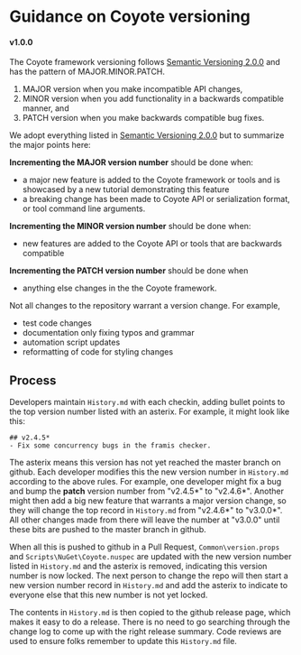 # Guidance on Coyote versioning
#### v1.0.0

The Coyote framework versioning follows [Semantic Versioning 2.0.0](https://semver.org/) and has the pattern of MAJOR.MINOR.PATCH.

1) MAJOR version when you make incompatible API changes,
2) MINOR version when you add functionality in a backwards compatible manner, and
3) PATCH version when you make backwards compatible bug fixes.

We adopt everything listed in [Semantic Versioning 2.0.0](https://semver.org/)
but to summarize the major points here:

**Incrementing the MAJOR version number** should be done when:
 * a major new feature is added to the Coyote framework or tools and is showcased by a new tutorial demonstrating this feature
 * a breaking change has been made to Coyote API or serialization format, or
 tool command line arguments.

**Incrementing the MINOR version number** should be done when:
 * new features are added to the Coyote API or tools that are backwards
 compatible

**Incrementing the PATCH version number** should be done when
 * anything else changes in the the Coyote framework.

Not all changes to the repository warrant a version change. For example,
 * test code changes
 * documentation only fixing typos and grammar
 * automation script updates
 * reformatting of code for styling changes

## Process

Developers maintain `History.md` with each checkin, adding bullet points to the
top version number listed with an asterix. For example, it might look like this:

```
## v2.4.5*
- Fix some concurrency bugs in the framis checker.
```

The asterix means this version has not yet reached the master branch on github. Each developer
modifies this the new version number in `History.md` according to the above rules. For example, one
developer might fix a bug and bump the **patch**  version number from "v2.4.5*" to "v2.4.6*". Another
might then add a big new feature that warrants a major version change, so they will change the
top record in `History.md` from "v2.4.6*" to "v3.0.0*". All other changes made from there will leave
the number at "v3.0.0" until these bits are pushed to the master branch in github.

When all this is pushed to github in a Pull Request, `Common\version.props` and
`Scripts\NuGet\Coyote.nuspec` are updated with the new version number listed in `History.md` and the
asterix is removed, indicating this version number is now locked. The next person to change the repo will then start a new version number record in `History.md` and add the asterix to indicate to everyone else
that this new number is not yet locked.

The contents in `History.md` is then copied to the github release page, which makes it easy to do
a release. There is no need to go searching through the change log to come up with the right
release summary. Code reviews are used to ensure folks remember to update this `History.md` file.